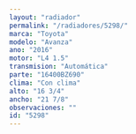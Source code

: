 ```yaml
---
layout: "radiador"
permalink: "/radiadores/5298/"
marca: "Toyota"
modelo: "Avanza"
ano: "2016"
motor: "L4 1.5"
transmision: "Automática"
parte: "16400BZ690"
clima: "Con clima"
alto: "16 3/4"
ancho: "21 7/8"
observaciones: ""
id: "5298"
---
```


